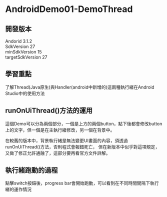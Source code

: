 # AndroidDemo01-DemoThread

## 開發版本 
Andorid 3.1.2 </br>
SdkVersion 27 </br>
minSdkVersion 15 </br>
targetSdkVersion 27</br>

## 學習重點 
了解Thread(Java原生)與Handler(android中新增的)這兩種執行緒在Android Studio中的使用方法

## runOnUiThread()方法的運用
這個Demo可以分為兩個部分，一個是上方的兩個button，點下後都會修改button上的文字，但一個是在主執行緒修改，另一個在背景中。

在較舊的版本中，背景執行緒是無法變更UI畫面的內容，須透過runOnUiThread()方法，否則程式會報錯死亡，
但在新版本中似乎對這項規定，又做了修正允許通融了，這部分要再看官方文件詳解。

## 執行緒跑動的過程
點擊switch按鈕後，progress bar會開始跑動，可以看到在不同時間間隔下執行緒的運作情況
